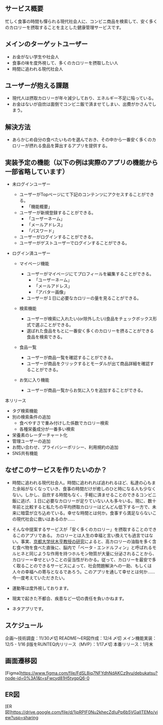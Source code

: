 ## サービス概要
忙しく食事の時間も憚られる現代社会人に、コンビニ商品を検索して、安く多くのカロリーを摂取することを主とした健康管理サービスです。

## メインのターゲットユーザー
- お金がない学生や社会人
- 食事の味を度外視して、多くのカロリーを摂取したい人
- 時間に追われる現代社会人

## ユーザーが抱える課題
- 現代人は摂取カロリーが年々減少しており、エネルギー不足に陥っている。
- お金はないが自炊は面倒でコンビニ飯で済ませてしまい、出費がかさんでしまう。

## 解決方法
- あらかじめ自分の食べたいものを選んでおき、その中から一番安く多くのカロリーが摂れる食品を算出するアプリを提供する。

## 実装予定の機能（以下の例は実際のアプリの機能から一部省略しています）
- 未ログインユーザー
  - ユーザーがTopページにて下記のコンテンツにアクセスすることができる。
    - 「機能概要」
  - ユーザーが新規登録することができる。
    - 「ユーザーネーム」
    - 「メールアドレス」
    - 「パスワード」
  - ユーザーがログインすることができる。
  - ユーザーがゲストユーザーでログインすることができる。
  
- ログイン済ユーザー
  - マイページ機能
    - ユーザーがマイページにてプロフィールを編集することができる。
      - 「ユーザーネーム」
      - 「メールアドレス」
      - 「アバター画像」
    - ユーザーが１日に必要なカロリーの量を見ることができる。

  - 検索機能
    - ユーザーが検索に入れたい(or除外したい)食品をチェックボックス形式で選ぶことができる。
    - 選ばれた食品をもとに一番安く多くのカロリーを摂ることができる食品を検索できる。

  - 食品一覧
    - ユーザーが商品一覧を確認することができる。
    - ユーザーが商品をクリックするとモーダルが出て商品詳細を確認することができる。

  - お気に入り機能
    - ユーザーが商品一覧からお気に入りを追加することができる。

本リリース
- タグ検索機能
- 別の検索条件の追加
  - 食べやすさで重み付けした係数でカロリー検索
  - 各種栄養成分が一番多い検索
- 栄養素のレーダーチャート化
- 管理ユーザーの追加
- お問い合わせ、プライバシーポリシー、利用規約の追加
- SNS共有機能

## なぜこのサービスを作りたいのか？
- 時間に追われる現代社会人。時間に追われれば追われるほど、私達の心もまた余裕がなくなっていき、食事の時間だけが癒しのひと時になる人も少なくない。しかし、自炊する時間もなく、手軽に済ませることのできるコンビニ飯に逃げ、１日に必要なカロリーが足りていない人も多々いる。現に、数十年前と比較すると私たちの平均摂取カロリーはどんどん低下する一方で、未来に暗雲が立ち込めている。幸せな時間とは何か。食事すら満足ならないこの現代社会に救いはあるのか……  

- そんな中提案するサービスが「安く多くのカロリー」を摂取することのできるこのアプリである。 カロリーとは人生の幸福と言い換えても過言ではない。事実、[京都大学伏木亨教授の研究](https://academic.oup.com/bbb/article/78/3/363/5938303)によると、高カロリーの油脂を多く含む食べ物を食べた直後に、脳内で「ベータ・エンドルフィン」と呼ばれるモルヒネと同じような作用を持つホルモン物質が大量に分泌されることから、カロリー＝幸せということの妥当性がわかる。従って、カロリーを最安で多く取ることのできるサービスによって、社会問題解決への一助、もしくは人々の幸福への寄与となるであろう。このアプリを通して幸せとは何か……今一度考えていただきたい。

- 運動等は度外視しております。
- 現実で起きた不都合、疾患など一切の責任を負いかねます。
- ネタアプリです。

## スケジュール
企画〜技術調査：11/30〆切
README〜ER図作成：12/4 〆切
メイン機能実装：12/5 - 1/16
 β版をRUNTEQ内リリース（MVP）：1/17〆切
 本番リリース：1月末

## 画面遷移図
[Figma]https://www.figma.com/file/FdSL8iq7NFYdhNdAKCz9vu/debukatsu?node-id=0%3A1&t=sFwcyd81H5tvgpQ6-0

## ER図
[ER図]https://drive.google.com/file/d/1jpRPIF0Nu2khecZdIuPp6b5VGalITEMo/view?usp=sharing